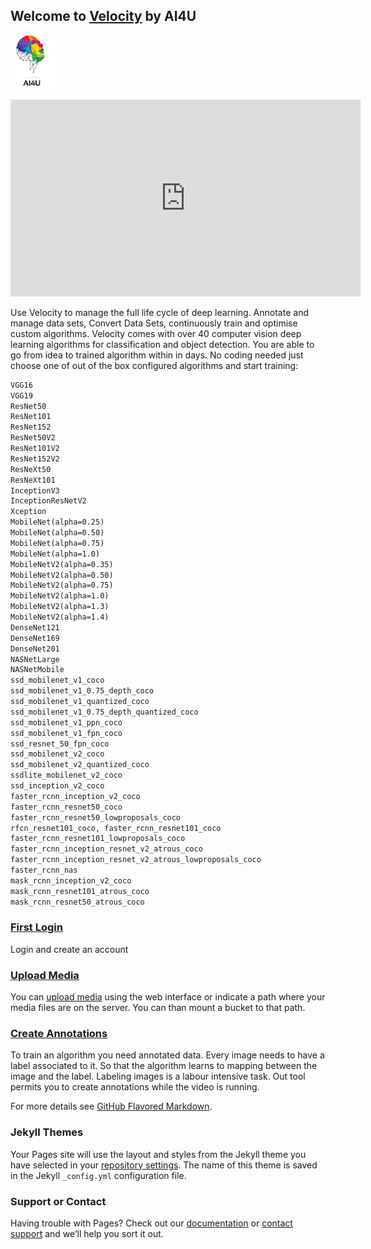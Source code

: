 ## Welcome to [Velocity](http://www.velocity.lu/) by AI4U

![Image](assets/ForWhiteBackgroundsm.png)



<iframe width="560" height="315" src="https://www.youtube.com/embed/hqdWCp-fFNY" frameborder="0" allow="accelerometer; autoplay; encrypted-media; gyroscope; picture-in-picture" allowfullscreen></iframe>

Use Velocity to manage the full life cycle of deep learning. Annotate and manage data sets, Convert Data Sets, continuously train and optimise custom algorithms. 
Velocity comes with over 40 computer vision deep learning algorithms for classification and object detection. You are able to go from idea to trained algorithm within in days. No coding needed just
choose one of out of the box configured algorithms and start training:
```markdown
VGG16
VGG19
ResNet50
ResNet101
ResNet152
ResNet50V2
ResNet101V2
ResNet152V2
ResNeXt50
ResNeXt101
InceptionV3
InceptionResNetV2
Xception
MobileNet(alpha=0.25)
MobileNet(alpha=0.50)
MobileNet(alpha=0.75)
MobileNet(alpha=1.0)
MobileNetV2(alpha=0.35)
MobileNetV2(alpha=0.50)
MobileNetV2(alpha=0.75)
MobileNetV2(alpha=1.0)
MobileNetV2(alpha=1.3)
MobileNetV2(alpha=1.4)
DenseNet121
DenseNet169
DenseNet201
NASNetLarge
NASNetMobile
ssd_mobilenet_v1_coco
ssd_mobilenet_v1_0.75_depth_coco
ssd_mobilenet_v1_quantized_coco
ssd_mobilenet_v1_0.75_depth_quantized_coco
ssd_mobilenet_v1_ppn_coco
ssd_mobilenet_v1_fpn_coco
ssd_resnet_50_fpn_coco
ssd_mobilenet_v2_coco
ssd_mobilenet_v2_quantized_coco
ssdlite_mobilenet_v2_coco
ssd_inception_v2_coco
faster_rcnn_inception_v2_coco
faster_rcnn_resnet50_coco
faster_rcnn_resnet50_lowproposals_coco
rfcn_resnet101_coco, faster_rcnn_resnet101_coco
faster_rcnn_resnet101_lowproposals_coco 
faster_rcnn_inception_resnet_v2_atrous_coco 
faster_rcnn_inception_resnet_v2_atrous_lowproposals_coco
faster_rcnn_nas
mask_rcnn_inception_v2_coco
mask_rcnn_resnet101_atrous_coco
mask_rcnn_resnet50_atrous_coco
```
### [First Login](FIRTSRUN.md) 
 
Login and create an account

### [Upload Media](MEDIA.md) 
 
You can [upload media](MEDIA.md)  using the web interface or indicate a path where your media files are on the server. 
You can than mount a bucket to that path.

### [Create Annotations](annotations.md) 
To train an algorithm you need annotated data. Every image needs to have a label associated to it. So that the algorithm learns to mapping between the image and the label. Labeling images is a labour intensive task.
Out tool permits you to create annotations while the video is running. 

For more details see [GitHub Flavored Markdown](https://guides.github.com/features/mastering-markdown/).

### Jekyll Themes

Your Pages site will use the layout and styles from the Jekyll theme you have selected in your [repository settings](https://github.com/ai4u-ai/velocity/settings). The name of this theme is saved in the Jekyll `_config.yml` configuration file.

### Support or Contact

Having trouble with Pages? Check out our [documentation](https://help.github.com/categories/github-pages-basics/) or [contact support](https://github.com/contact) and we’ll help you sort it out.
